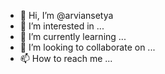 - 👋 Hi, I’m @arviansetya
- 👀 I’m interested in ...
- 🌱 I’m currently learning ...
- 💞️ I’m looking to collaborate on ...
- 📫 How to reach me ...

<!---
arviansetya/arviansetya is a ✨ special ✨ repository because its `README.md` (this file) appears on your GitHub profile.
You can click the Preview link to take a look at your changes.
--->
